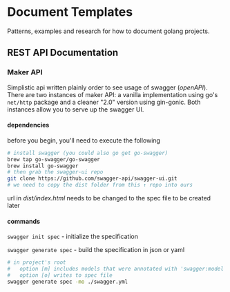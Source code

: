 # Document Templates
Patterns, examples and research for how to document golang projects.

## REST API Documentation
### Maker API
Simplistic api written plainly order to see usage of swagger (_openAPI_). There
are two instances of maker API: a vanilla implementation using go's `net/http`
package and a cleaner "2.0" version using gin-gonic. Both instances allow you to
serve up the swagger UI.

#### dependencies
before you begin, you'll need to execute the following
```sh
# install swagger (you could also go get go-swagger)
brew tap go-swagger/go-swagger
brew install go-swagger
# then grab the swagger-ui repo
git clone https://github.com/swagger-api/swagger-ui.git
# we need to copy the dist folder from this ↑ repo into ours
```
url in _dist/index.html_ needs to be changed to the spec file to be created later

#### commands
`swagger init spec` - initialize the specification

`swagger generate spec` - build the specification in json or yaml
```sh
# in project's root
#   option [m] includes models that were annotated with 'swagger:model'
#   option [o] writes to spec file
swagger generate spec -mo ./swagger.yml
```
